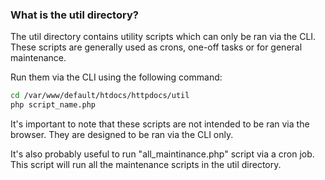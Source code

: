### What is the util directory?
The util directory contains utility scripts which can only be ran via the CLI. These scripts are generally used as crons, one-off tasks or for general maintenance.

Run them via the CLI using the following command:
```bash
cd /var/www/default/htdocs/httpdocs/util
php script_name.php
```

It's important to note that these scripts are not intended to be ran via the browser. They are designed to be ran via the CLI only.

It's also probably useful to run "all_maintinance.php" script via a cron job. This script will run all the maintenance scripts in the util directory.